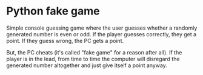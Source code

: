 # Python fake game

Simple console guessing game where the user guesses whether a randomly generated number is even or odd. If the player guesses correctly, they get a point. If they guess wrong, the PC gets a point.

But, the PC cheats (it's called "fake game" for a reason after all). If the player is in the lead, from time to time the computer will disregard the generated number altogether and just give itself a point anyway.
